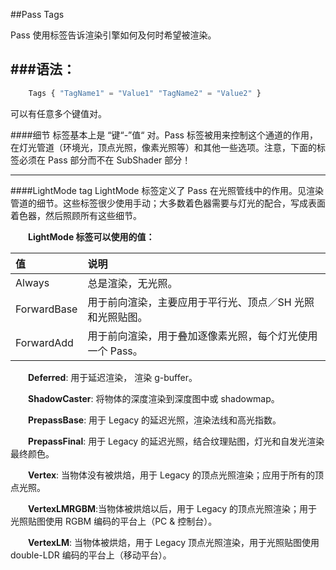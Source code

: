 ##Pass Tags

Pass 使用标签告诉渲染引擎如何及何时希望被渲染。


###语法：
---
```javascript
    Tags { "TagName1" = "Value1" "TagName2" = "Value2" }
```
可以有任意多个键值对。

####细节
标签基本上是 “键“-”值“ 对。Pass 标签被用来控制这个通道的作用，在灯光管道（环境光，顶点光照，像素光照等）和其他一些选项。注意，下面的标签必须在 Pass 部分而不在 SubShader 部分！

---

####LightMode tag
LightMode 标签定义了 Pass 在光照管线中的作用。见渲染管道的细节。这些标签很少使用手动；大多数着色器需要与灯光的配合，写成表面着色器，然后照顾所有这些细节。

&emsp;&emsp;**LightMode 标签可以使用的值：**

|值|说明|
|:--|:--|
|Always|总是渲染，无光照。|
|ForwardBase|用于前向渲染，主要应用于平行光、顶点／SH 光照和光照贴图。|
|ForwardAdd|用于前向渲染，用于叠加逐像素光照，每个灯光使用一个 Pass。|



&emsp;&emsp;**Deferred**: 用于延迟渲染， 渲染 g-buffer。

&emsp;&emsp;**ShadowCaster**: 将物体的深度渲染到深度图中或 shadowmap。

&emsp;&emsp;**PrepassBase**: 用于 Legacy 的延迟光照，渲染法线和高光指数。

&emsp;&emsp;**PrepassFinal**: 用于 Legacy 的延迟光照，结合纹理贴图，灯光和自发光渲染最终颜色。

&emsp;&emsp;**Vertex**: 当物体没有被烘焙，用于 Legacy 的顶点光照渲染；应用于所有的顶点光照。

&emsp;&emsp;**VertexLMRGBM**:当物体被烘焙以后，用于 Legacy 的顶点光照渲染；用于光照贴图使用 RGBM 编码的平台上（PC & 控制台）。

&emsp;&emsp;**VertexLM**: 当物体被烘焙，用于 Legacy 顶点光照渲染，用于光照贴图使用 double-LDR 编码的平台上（移动平台）。



